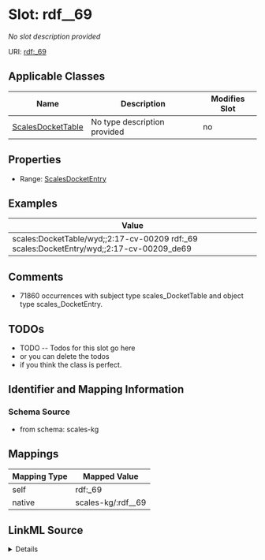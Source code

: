 

# Slot: rdf__69


_No slot description provided_





URI: [rdf:_69](http://www.w3.org/1999/02/22-rdf-syntax-ns#_69)



<!-- no inheritance hierarchy -->





## Applicable Classes

| Name | Description | Modifies Slot |
| --- | --- | --- |
| [ScalesDocketTable](../classes/ScalesDocketTable.md) | No type description provided |  no  |







## Properties

* Range: [ScalesDocketEntry](../classes/ScalesDocketEntry.md)






## Examples

| Value |
| --- |
| scales:DocketTable/wyd;;2:17-cv-00209 rdf:_69 scales:DocketEntry/wyd;;2:17-cv-00209_de69 |

## Comments

* 71860 occurrences with subject type scales_DocketTable and object type scales_DocketEntry.

## TODOs

* TODO -- Todos for this slot go here
* or you can delete the todos
* if you think the class is perfect.

## Identifier and Mapping Information







### Schema Source


* from schema: scales-kg




## Mappings

| Mapping Type | Mapped Value |
| ---  | ---  |
| self | rdf:_69 |
| native | scales-kg/:rdf__69 |




## LinkML Source

<details>
```yaml
name: rdf__69
description: No slot description provided
todos:
- TODO -- Todos for this slot go here
- or you can delete the todos
- if you think the class is perfect.
comments:
- 71860 occurrences with subject type scales_DocketTable and object type scales_DocketEntry.
examples:
- value: scales:DocketTable/wyd;;2:17-cv-00209 rdf:_69 scales:DocketEntry/wyd;;2:17-cv-00209_de69
from_schema: scales-kg
rank: 1000
slot_uri: rdf:_69
alias: rdf__69
domain_of:
- scales_DocketTable
range: scales_DocketEntry

```
</details>